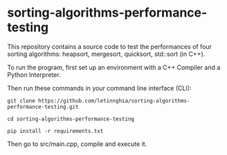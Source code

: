 # sorting-algorithms-performance-testing

This repository contains a source code to test the performances of four sorting algorithms: heapsort, mergesort, quicksort, std::sort (in C++).


To run the program, first set up an environment with a C++ Compiler and a Python Interpreter.

Then run these commands in your command line interface (CLI):

`git clone https://github.com/letinnghia/sorting-algorithms-performance-testing.git`

`cd sorting-algorithms-performance-testing`

`pip install -r requirements.txt`

Then go to src/main.cpp, compile and execute it.
